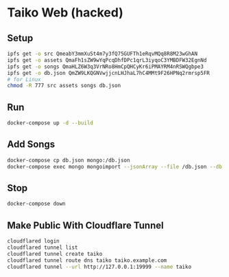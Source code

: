 # Taiko Web (hacked)

## Setup

```bash
ipfs get -o src QmeabY3mmXuSt4m7y3fQ75GUFTh1eRqvMQq8R8M23wGhAN
ipfs get -o assets QmaFh1sZW9wYqPcqDhfDPc1qrL3iyqoC3YMBDFW32EgnNd
ipfs get -o songs QmaHLZ6W3q3VrNRo8HmCpQHCyKr6iPMAYRM4nRSWQgbpe3
ipfs get -o db.json QmZW9LKQGNVwjjcnLHJhaL7hC4MMt9F26HPNq2rmrsp5FR
# for Linux
chmod -R 777 src assets songs db.json
```

## Run

```bash
docker-compose up -d --build
```

## Add Songs

```bash
docker-compose cp db.json mongo:/db.json
docker-compose exec mongo mongoimport --jsonArray --file /db.json --db taiko --collection songs
```

## Stop

```bash
docker-compose down
```

## Make Public With Cloudflare Tunnel

```bash
cloudflared login
cloudflared tunnel list
cloudflared tunnel create taiko
cloudflared tunnel route dns taiko taiko.example.com
cloudflared tunnel --url http://127.0.0.1:19999 --name taiko
```
